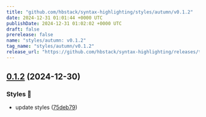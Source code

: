 ```yaml
---
title: "github.com/hbstack/syntax-highlighting/styles/autumn/v0.1.2"
date: 2024-12-31 01:01:44 +0000 UTC
publishDate: 2024-12-31 01:02:02 +0000 UTC
draft: false
prerelease: false
name: "styles/autumn: v0.1.2"
tag_name: "styles/autumn/v0.1.2"
release_url: "https://github.com/hbstack/syntax-highlighting/releases/tag/styles/autumn/v0.1.2"
---
```


## [0.1.2](https://github.com/hbstack/syntax-highlighting/compare/styles/autumn/v0.1.1...styles/autumn/v0.1.2) (2024-12-30)


### Styles 🎨

* update styles ([75deb79](https://github.com/hbstack/syntax-highlighting/commit/75deb79773c00a91668118f44e1ffcf018513cd9))
